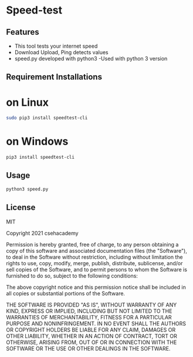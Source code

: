 # Speed-test

## Features
- This tool tests your internet speed
- Download Upload, Ping detects values
- speed.py developed with python3 -Used with python 3 version

## Requirement Installations

# on Linux
```sh
sudo pip3 install speedtest-cli
```
# on Windows

```sh
pip3 install speedtest-cli
```

## Usage

```sh
python3 speed.py
```

## License

MIT

Copyright 2021 csehacademy

Permission is hereby granted, free of charge, to any person obtaining a copy of this software and associated documentation files (the "Software"), to deal in the Software without restriction, including without limitation the rights to use, copy, modify, merge, publish, distribute, sublicense, and/or sell copies of the Software, and to permit persons to whom the Software is furnished to do so, subject to the following conditions:

The above copyright notice and this permission notice shall be included in all copies or substantial portions of the Software.

THE SOFTWARE IS PROVIDED "AS IS", WITHOUT WARRANTY OF ANY KIND, EXPRESS OR IMPLIED, INCLUDING BUT NOT LIMITED TO THE WARRANTIES OF MERCHANTABILITY, FITNESS FOR A PARTICULAR PURPOSE AND NONINFRINGEMENT. IN NO EVENT SHALL THE AUTHORS OR COPYRIGHT HOLDERS BE LIABLE FOR ANY CLAIM, DAMAGES OR OTHER LIABILITY, WHETHER IN AN ACTION OF CONTRACT, TORT OR OTHERWISE, ARISING FROM, OUT OF OR IN CONNECTION WITH THE SOFTWARE OR THE USE OR OTHER DEALINGS IN THE SOFTWARE.
